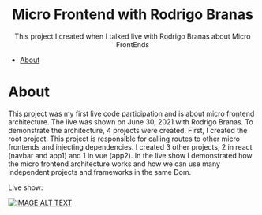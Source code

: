 <h1 align="center">Micro Frontend with Rodrigo Branas</h1>
<p align="center">This project I created when I talked live with Rodrigo Branas about Micro FrontEnds</p>


<!--ts-->
   * [About](#About)
   <!-- * [Installation](#installation)
   * [How to Use](#how-to-use)
      * [Prerequisites](#prerequisites)
      * [Execute Projects](#execute-projects)
   * [Technologies](#technologies) -->
<!--te-->

About
============

This project was my first live code participation and is about micro frontend architecture. The live was shown on June 30, 2021 with Rodrigo Branas. To demonstrate the architecture, 4 projects were created. First, I created the root project. This project is responsible for calling routes to other micro frontends and injecting dependencies. I created 3 other projects, 2 in react (navbar and app1) and 1 in vue (app2). In the live show I demonstrated how the micro frontend architecture works and how we can use many independent projects and frameworks in the same Dom.

Live show: 

[![IMAGE ALT TEXT](https://media-exp3.licdn.com/dms/image/C4D22AQFqWav_T75W8A/feedshare-shrink_1280/0/1624479382117?e=1628121600&v=beta&t=7SZzQW0cQyTci_46R8AslcdjBd7oRlAteTzi9O-YBbM)](https://www.youtube.com/watch?v=gcztgrI-MlM "Micro Frontends with Single-spa, React and Vue")
